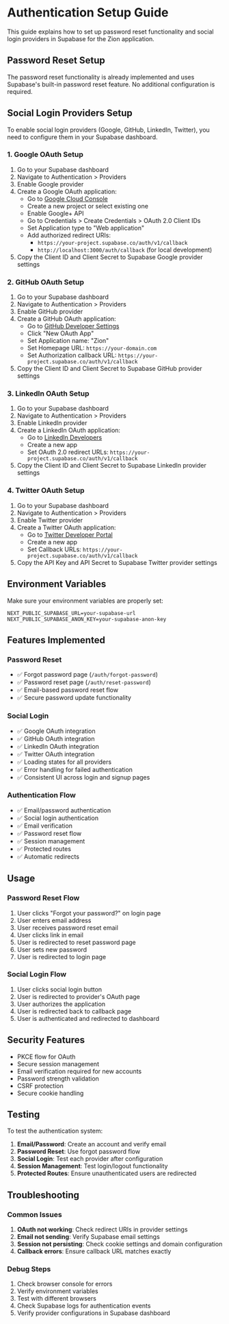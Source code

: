 # Authentication Setup Guide

This guide explains how to set up password reset functionality and social login providers in Supabase for the Zion application.

## Password Reset Setup

The password reset functionality is already implemented and uses Supabase's built-in password reset feature. No additional configuration is required.

## Social Login Providers Setup

To enable social login providers (Google, GitHub, LinkedIn, Twitter), you need to configure them in your Supabase dashboard.

### 1. Google OAuth Setup

1. Go to your Supabase dashboard
2. Navigate to Authentication > Providers
3. Enable Google provider
4. Create a Google OAuth application:
   - Go to [Google Cloud Console](https://console.cloud.google.com/)
   - Create a new project or select existing one
   - Enable Google+ API
   - Go to Credentials > Create Credentials > OAuth 2.0 Client IDs
   - Set Application type to "Web application"
   - Add authorized redirect URIs:
     - `https://your-project.supabase.co/auth/v1/callback`
     - `http://localhost:3000/auth/callback` (for local development)
5. Copy the Client ID and Client Secret to Supabase Google provider settings

### 2. GitHub OAuth Setup

1. Go to your Supabase dashboard
2. Navigate to Authentication > Providers
3. Enable GitHub provider
4. Create a GitHub OAuth application:
   - Go to [GitHub Developer Settings](https://github.com/settings/developers)
   - Click "New OAuth App"
   - Set Application name: "Zion"
   - Set Homepage URL: `https://your-domain.com`
   - Set Authorization callback URL: `https://your-project.supabase.co/auth/v1/callback`
5. Copy the Client ID and Client Secret to Supabase GitHub provider settings

### 3. LinkedIn OAuth Setup

1. Go to your Supabase dashboard
2. Navigate to Authentication > Providers
3. Enable LinkedIn provider
4. Create a LinkedIn OAuth application:
   - Go to [LinkedIn Developers](https://www.linkedin.com/developers/)
   - Create a new app
   - Set OAuth 2.0 redirect URLs: `https://your-project.supabase.co/auth/v1/callback`
5. Copy the Client ID and Client Secret to Supabase LinkedIn provider settings

### 4. Twitter OAuth Setup

1. Go to your Supabase dashboard
2. Navigate to Authentication > Providers
3. Enable Twitter provider
4. Create a Twitter OAuth application:
   - Go to [Twitter Developer Portal](https://developer.twitter.com/)
   - Create a new app
   - Set Callback URLs: `https://your-project.supabase.co/auth/v1/callback`
5. Copy the API Key and API Secret to Supabase Twitter provider settings

## Environment Variables

Make sure your environment variables are properly set:

```env
NEXT_PUBLIC_SUPABASE_URL=your-supabase-url
NEXT_PUBLIC_SUPABASE_ANON_KEY=your-supabase-anon-key
```

## Features Implemented

### Password Reset
- ✅ Forgot password page (`/auth/forgot-password`)
- ✅ Password reset page (`/auth/reset-password`)
- ✅ Email-based password reset flow
- ✅ Secure password update functionality

### Social Login
- ✅ Google OAuth integration
- ✅ GitHub OAuth integration
- ✅ LinkedIn OAuth integration
- ✅ Twitter OAuth integration
- ✅ Loading states for all providers
- ✅ Error handling for failed authentication
- ✅ Consistent UI across login and signup pages

### Authentication Flow
- ✅ Email/password authentication
- ✅ Social login authentication
- ✅ Email verification
- ✅ Password reset flow
- ✅ Session management
- ✅ Protected routes
- ✅ Automatic redirects

## Usage

### Password Reset Flow
1. User clicks "Forgot your password?" on login page
2. User enters email address
3. User receives password reset email
4. User clicks link in email
5. User is redirected to reset password page
6. User sets new password
7. User is redirected to login page

### Social Login Flow
1. User clicks social login button
2. User is redirected to provider's OAuth page
3. User authorizes the application
4. User is redirected back to callback page
5. User is authenticated and redirected to dashboard

## Security Features

- PKCE flow for OAuth
- Secure session management
- Email verification required for new accounts
- Password strength validation
- CSRF protection
- Secure cookie handling

## Testing

To test the authentication system:

1. **Email/Password**: Create an account and verify email
2. **Password Reset**: Use forgot password flow
3. **Social Login**: Test each provider after configuration
4. **Session Management**: Test login/logout functionality
5. **Protected Routes**: Ensure unauthenticated users are redirected

## Troubleshooting

### Common Issues

1. **OAuth not working**: Check redirect URIs in provider settings
2. **Email not sending**: Verify Supabase email settings
3. **Session not persisting**: Check cookie settings and domain configuration
4. **Callback errors**: Ensure callback URL matches exactly

### Debug Steps

1. Check browser console for errors
2. Verify environment variables
3. Test with different browsers
4. Check Supabase logs for authentication events
5. Verify provider configurations in Supabase dashboard 